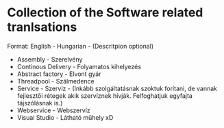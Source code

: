 # Collection of the Software related tranlsations
Format: English - Hungarian - (Descritpion optional)

* Assembly - Szerelvény
* Continous Delivery - Folyamatos kihelyezés
* Abstract factory - Elvont gyár
* Threadpool - Szálmedence
* Service - Szervíz - (Inkább szolgáltatásnak szoktuk forítani, de vannak fejlesztői rétegek akik szervíznek hívják. Felfoghatjuk egyfajta tájszólásnak is.)
* Webservice - Webszervíz
* Visual Studio - Látható műhely xD
